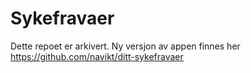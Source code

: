 # Sykefravaer
Dette repoet er arkivert. Ny versjon av appen finnes her https://github.com/navikt/ditt-sykefravaer
